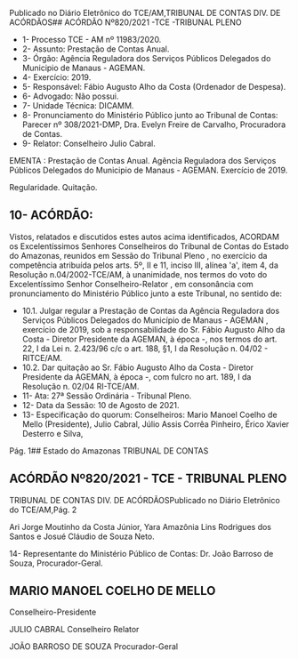 Publicado  no  Diário  Eletrônico do TCE/AM,TRIBUNAL DE CONTAS DIV. DE ACÓRDÃOS## ACÓRDÃO Nº820/2021 -TCE -TRIBUNAL PLENO

- 1- Processo TCE - AM nº 11983/2020.
- 2- Assunto: Prestação de Contas Anual.
- 3- Órgão: Agência Reguladora dos Serviços Públicos Delegados do Municipio de Manaus - AGEMAN.
- 4- Exercício: 2019.
- 5- Responsável: Fábio Augusto Alho da Costa (Ordenador de Despesa).
- 6- Advogado: Não possui.
- 7- Unidade Técnica: DICAMM.
- 8- Pronunciamento  do  Ministério  Público  junto  ao  Tribunal  de  Contas: Parecer  nº 308/2021-DMP, Dra. Evelyn Freire de Carvalho, Procuradora de Contas.
- 9- Relator: Conselheiro Julio Cabral.

EMENTA : Prestação  de  Contas  Anual.  Agência Reguladora  dos  Serviços  Públicos  Delegados  do Municipio  de  Manaus  -  AGEMAN.  Exercício  de 2019.

Regularidade. Quitação.

## 10-  ACÓRDÃO:

Vistos, relatados e discutidos estes autos acima identificados, ACORDAM os Excelentíssimos Senhores Conselheiros do Tribunal de Contas do Estado do Amazonas, reunidos em Sessão do Tribunal Pleno , no exercício da competência atribuída pelos arts. 5º, II e 11, inciso III, alínea 'a', item 4, da Resolução n.04/2002-TCE/AM, à unanimidade, nos termos do voto do Excelentíssimo Senhor Conselheiro-Relator , em consonância com pronunciamento do Ministério Público junto a este Tribunal, no sentido de:

- 10.1. Julgar  regular a  Prestação  de  Contas  da  Agência  Reguladora  dos Serviços  Públicos  Delegados  do  Município  de  Manaus  -  AGEMAN , exercício de 2019, sob a responsabilidade do Sr. Fábio Augusto Alho da Costa - Diretor Presidente da AGEMAN, à época -, nos termos do art. 22, I  da  Lei  n.  2.423/96  c/c  o  art.  188,  §1,  I  da  Resolução  n.  04/02  -  RITCE/AM.
- 10.2.  Dar quitação ao Sr. Fábio Augusto Alho da Costa - Diretor Presidente da AGEMAN, à época -, com fulcro no art. 189, I da Resolução n. 02/04 RI-TCE/AM.
- 11-  Ata: 27ª Sessão Ordinária - Tribunal Pleno.
- 12-  Data da Sessão: 10 de Agosto de 2021.
- 13-  Especificação do quorum: Conselheiros: Mario Manoel Coelho de Mello (Presidente), Julio Cabral, Júlio Assis Corrêa Pinheiro, Érico Xavier Desterro e Silva,

Pág. 1## Estado do Amazonas TRIBUNAL DE CONTAS

## ACÓRDÃO Nº820/2021 - TCE - TRIBUNAL PLENO

TRIBUNAL DE CONTAS DIV. DE ACÓRDÃOSPublicado  no  Diário  Eletrônico do TCE/AM,Pág. 2

Ari  Jorge  Moutinho  da  Costa  Júnior,  Yara  Amazônia  Lins  Rodrigues  dos  Santos  e Josué Cláudio de Souza Neto.

14-  Representante  do  Ministério  Público  de  Contas: Dr. João  Barroso  de  Souza, Procurador-Geral.

## MARIO MANOEL COELHO DE MELLO

Conselheiro-Presidente

JULIO CABRAL Conselheiro Relator

JOÃO BARROSO DE SOUZA Procurador-Geral